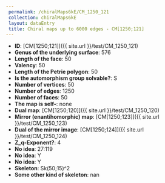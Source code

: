 ```yaml
--- 
 permalink: /chiralMaps6kE/CM_1250_121 
 collection: chiralMaps6kE
 layout: dataEntry
 title: Chiral maps up to 6000 edges - CM[1250;121]
---
```


- **ID**: [CM[1250;121]]({{ site.url }}/test/CM_1250_121)
- **Genus of the underlying surface**: 576
- **Length of the face**: 50
- **Valency**: 50
- **Length of the Petrie polygon**: 50
- **Is the automorphism group solvable?**: S
- **Number of vertices**: 50
- **Number of edges**: 1250
- **Number of faces**: 50
- **The map is self-**: none
- **Dual map**: [CM[1250;120]]({{ site.url }}/test/CM_1250_120)
- **Mirror (enantihomorphic) map**: [CM[1250;123]]({{ site.url }}/test/CM_1250_123)
- **Dual of the mirror image**: [CM[1250;124]]({{ site.url }}/test/CM_1250_124)
- **Z_q-Exponent?**: 4
- **No idea**:  27:119
- **No idea**: Y
- **No idea**: Y
- **Skeleton**: Sk(50;15)^2
- **Some other kind of skeleton**: nan
